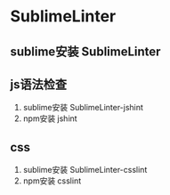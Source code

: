 # SublimeLinter

## sublime安装 SublimeLinter

## js语法检查

1. sublime安装 SublimeLinter-jshint
2. npm安装 jshint

## css

1. sublime安装 SublimeLinter-csslint
2. npm安装 csslint

